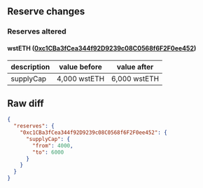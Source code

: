 ## Reserve changes

### Reserves altered

#### wstETH ([0xc1CBa3fCea344f92D9239c08C0568f6F2F0ee452](https://basescan.org/address/0xc1CBa3fCea344f92D9239c08C0568f6F2F0ee452))

| description | value before | value after |
| --- | --- | --- |
| supplyCap | 4,000 wstETH | 6,000 wstETH |


## Raw diff

```json
{
  "reserves": {
    "0xc1CBa3fCea344f92D9239c08C0568f6F2F0ee452": {
      "supplyCap": {
        "from": 4000,
        "to": 6000
      }
    }
  }
}
```